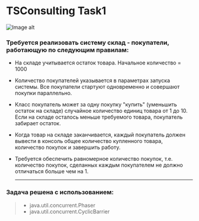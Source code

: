 # TSConsulting Task1
![Image alt](http://publishernews.ru/images/PressReleases/press_r_34E7C198-ED6D-4243-B3E4-12882A5A701A.jpg)

### Требуется реализовать систему склад - покупатели, работающую по следующим правилам:

* На складе учитывается остаток товара. Начальное количество = 1000
* Количество покупателей указывается в параметрах запуска системы. 
  Все покупатели стартуют одновременно и совершают покупки параллельно.
* Класс покупатель может за одну покупку "купить" (уменьшить остаток на складе) 
  случайное количество единиц товара от 1 до 10. Если на складе осталось меньше
  требуемого товара, покупатель забирает остаток.
* Когда товар на складе заканчивается, каждый покупатель должен вывести в консоль 
  общее количество купленного товара, количество покупок и завершить работу.
* Требуется обеспечить равномерное количество покупок, т.е. количество покупок, 
  сделанных каждым покупателем не должно отличаться больше чем на 1.
  
  _______________________________________________________________________________________
  
### Задача решена с использованием:
>* java.util.concurrent.Phaser
>* java.util.concurrent.CyclicBarrier
